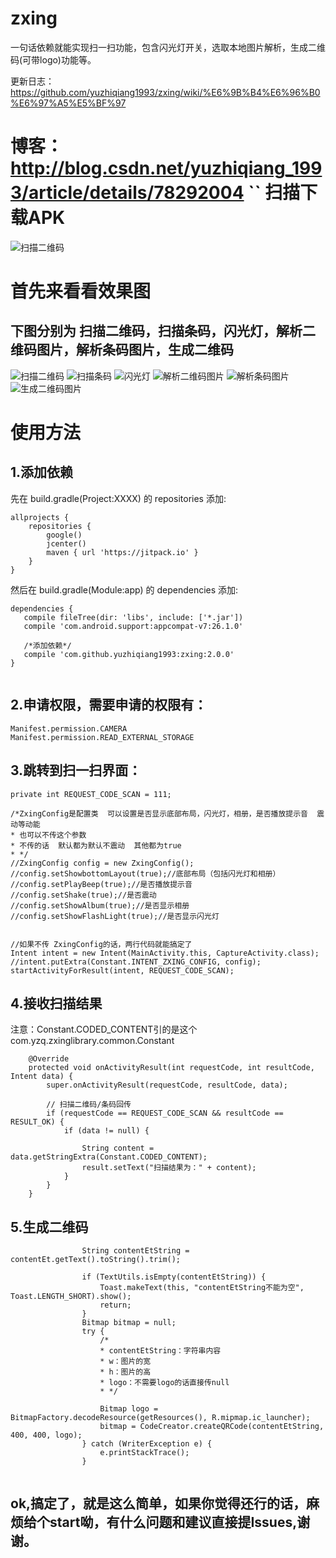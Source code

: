 # zxing
一句话依赖就能实现扫一扫功能，包含闪光灯开关，选取本地图片解析，生成二维码(可带logo)功能等。

更新日志：
https://github.com/yuzhiqiang1993/zxing/wiki/%E6%9B%B4%E6%96%B0%E6%97%A5%E5%BF%97

博客：http://blog.csdn.net/yuzhiqiang_1993/article/details/78292004
``
扫描下载APK
========
![扫描二维码](https://github.com/yuzhiqiang1993/zxing/blob/master/img/downloadApk.png "扫描下载APK")


首先来看看效果图
========


下图分别为 扫描二维码，扫描条码，闪光灯，解析二维码图片，解析条码图片，生成二维码
------------------------
![扫描二维码](https://github.com/yuzhiqiang1993/zxing/blob/master/img/scanEwm.gif "扫描二维码")
![扫描条码](https://github.com/yuzhiqiang1993/zxing/blob/master/img/scanTm.gif "扫描条码")
![闪光灯](https://github.com/yuzhiqiang1993/zxing/blob/master/img/flashlight.gif "闪光灯")
![解析二维码图片](https://github.com/yuzhiqiang1993/zxing/blob/master/img/decodeEWM.gif "解析二维码图片")
![解析条码图片](https://github.com/yuzhiqiang1993/zxing/blob/master/img/decodeTM.gif "解析条码图片")
![生成二维码图片](https://github.com/yuzhiqiang1993/zxing/blob/master/img/createEwm.gif "生成二维码图片")

>
使用方法
========


1.添加依赖
--------------------
先在 build.gradle(Project:XXXX) 的 repositories 添加:

```
allprojects {
    repositories {
        google()
        jcenter()
        maven { url 'https://jitpack.io' }
    }
}
```

然后在 build.gradle(Module:app) 的 dependencies 添加:
 ```
 dependencies {
    compile fileTree(dir: 'libs', include: ['*.jar'])
    compile 'com.android.support:appcompat-v7:26.1.0'
    
    /*添加依赖*/
    compile 'com.github.yuzhiqiang1993:zxing:2.0.0'
}

 
 ```
 
 2.申请权限，需要申请的权限有：
 --------------
   ```
   Manifest.permission.CAMERA
   Manifest.permission.READ_EXTERNAL_STORAGE
   ```
 
3.跳转到扫一扫界面：
--------------

```
private int REQUEST_CODE_SCAN = 111;

/*ZxingConfig是配置类  可以设置是否显示底部布局，闪光灯，相册，是否播放提示音  震动等动能
* 也可以不传这个参数
* 不传的话  默认都为默认不震动  其他都为true
* */
//ZxingConfig config = new ZxingConfig();
//config.setShowbottomLayout(true);//底部布局（包括闪光灯和相册）
//config.setPlayBeep(true);//是否播放提示音
//config.setShake(true);//是否震动
//config.setShowAlbum(true);//是否显示相册
//config.setShowFlashLight(true);//是否显示闪光灯


//如果不传 ZxingConfig的话，两行代码就能搞定了
Intent intent = new Intent(MainActivity.this, CaptureActivity.class);
//intent.putExtra(Constant.INTENT_ZXING_CONFIG, config);
startActivityForResult(intent, REQUEST_CODE_SCAN);

```

4.接收扫描结果
-------------------------------------------
注意：Constant.CODED_CONTENT引的是这个com.yzq.zxinglibrary.common.Constant

```
    @Override
    protected void onActivityResult(int requestCode, int resultCode, Intent data) {
        super.onActivityResult(requestCode, resultCode, data);

        // 扫描二维码/条码回传
        if (requestCode == REQUEST_CODE_SCAN && resultCode == RESULT_OK) {
            if (data != null) {

                String content = data.getStringExtra(Constant.CODED_CONTENT);
                result.setText("扫描结果为：" + content);
            }
        }
    }

```


5.生成二维码
-------------------------------
```
                String contentEtString = contentEt.getText().toString().trim();
                
                if (TextUtils.isEmpty(contentEtString)) {
                    Toast.makeText(this, "contentEtString不能为空", Toast.LENGTH_SHORT).show();
                    return;
                }
                Bitmap bitmap = null;
                try {
                    /*
                    * contentEtString：字符串内容
                    * w：图片的宽
                    * h：图片的高
                    * logo：不需要logo的话直接传null
                    * */

                    Bitmap logo = BitmapFactory.decodeResource(getResources(), R.mipmap.ic_launcher);
                    bitmap = CodeCreator.createQRCode(contentEtString, 400, 400, logo);
                } catch (WriterException e) {
                    e.printStackTrace();
                }
                

```
>

ok,搞定了，就是这么简单，如果你觉得还行的话，麻烦给个start呦，有什么问题和建议直接提Issues,谢谢。
--------------------------
